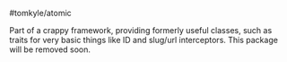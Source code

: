 #tomkyle/atomic

Part of a crappy framework, providing formerly useful classes, such as traits for very basic things like ID and slug/url interceptors. This package will be removed soon.
